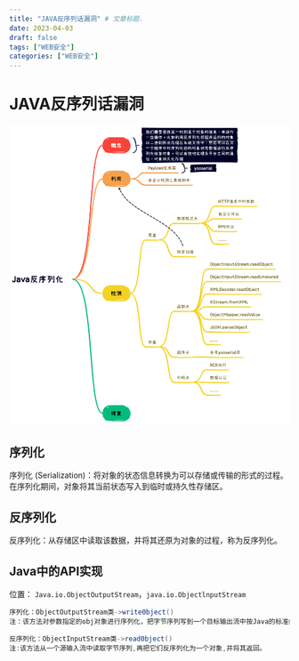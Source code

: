 ```yaml
---
title: "JAVA反序列话漏洞" # 文章标题.
date: 2023-04-03
draft: false
tags: ["WEB安全"]
categories: ["WEB安全"]
---
```


# JAVA反序列话漏洞

![Java反序列化](./Java反序列化.png)

## 序列化

序列化 (Serialization)：将对象的状态信息转换为可以存储或传输的形式的过程。在序列化期间，对象将其当前状态写入到临时或持久性存储区。

## 反序列化

反序列化：从存储区中读取该数据，并将其还原为对象的过程，称为反序列化。

## Java中的API实现

位置： `Java.io.ObjectOutputStream`，`java.io.ObjectlnputStream`

```java
序列化：ObjectOutputStream类->write0bject()
注：该方法对参数指定的obj对象进行序列化，把字节序列写到一个目标输出流中按Java的标准约定是给文件一个.ser扩展名
```

```java
反序列化：ObjectInputStream类->read0bject()
注:该方法从一个源输入流中读取字节序列,再把它们反序列化为一个对象,并将其返回。
```



